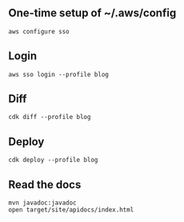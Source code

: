 
## One-time setup of ~/.aws/config
    aws configure sso


## Login
    aws sso login --profile blog


## Diff
    cdk diff --profile blog


## Deploy
    cdk deploy --profile blog


## Read the docs
    mvn javadoc:javadoc
    open target/site/apidocs/index.html


